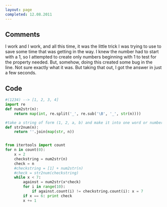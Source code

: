 ```yaml
---
layout: page
completed: 12.08.2011
---
```


## Comments

I work and I work, and all this time, it was the little trick I was trying to
use to save some time that was getting in the way. I knew the number had to
start with a 1, so I attempted to create only numbers beginning with 1 to test
for the property needed. But, somehow, doing this created some bug in the line.
Not sure exactly what it was. But taking that out, I got the answer in just a
few seconds.

## Code

```python
#(1234) --> [1, 2, 3, 4]
import re
def num2str(n):
	return map(int, re.split('_', re.sub('\B', '_', str(n))))

#take a string of form (1, 2, a, b) and make it into one word or number of form 12ab
def str2num(n):
	return ''.join(map(str, n))	


from itertools import count
for n in count(0):
	x = 2
	checkstring = num2str(n)
	check = n
	#checkstring = [1] + num2str(n)
	#check = str2num(checkstring)
	while x < 7:
		against = num2str(x*check)
		for i in range(10):
			if against.count(i) != checkstring.count(i): x = 7
		if x == 6: print check
		x += 1
```
